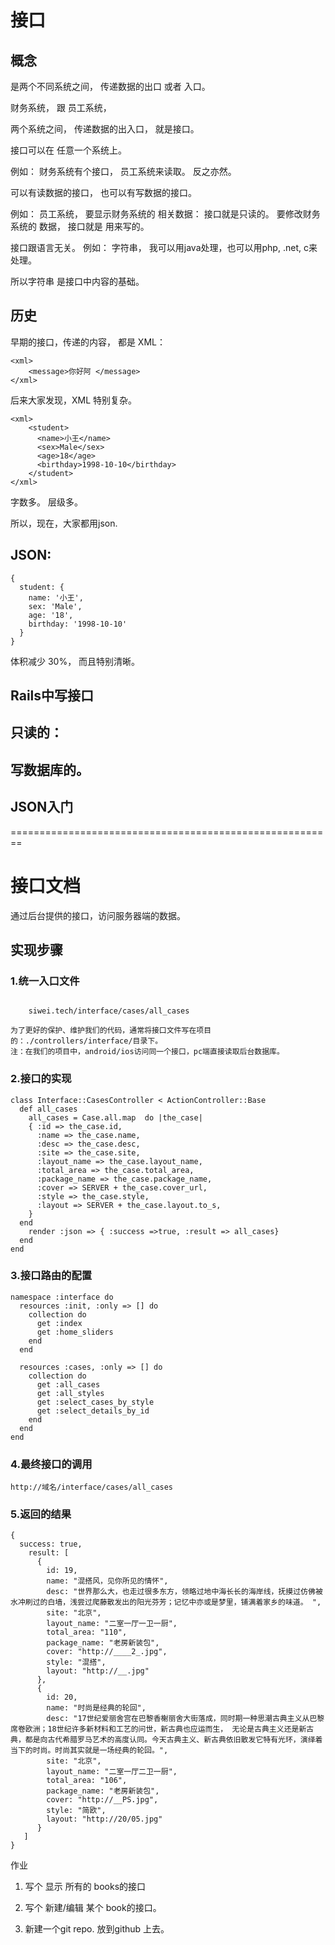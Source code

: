 # 接口

## 概念

是两个不同系统之间， 传递数据的出口 或者 入口。

财务系统，  跟 员工系统，

两个系统之间， 传递数据的出入口， 就是接口。

接口可以在 任意一个系统上。

例如：  财务系统有个接口，  员工系统来读取。  反之亦然。


可以有读数据的接口， 也可以有写数据的接口。

例如：  员工系统， 要显示财务系统的 相关数据：    接口就是只读的。
                   要修改财务系统的 数据， 接口就是 用来写的。


接口跟语言无关。
例如：  字符串，  我可以用java处理，也可以用php, .net, c来处理。

所以字符串 是接口中内容的基础。

## 历史

早期的接口，传递的内容， 都是 XML：

```
<xml>
    <message>你好阿 </message>
</xml>
```
后来大家发现，XML 特别复杂。

```
<xml>
    <student>
      <name>小王</name>
      <sex>Male</sex>
      <age>18</age>
      <birthday>1998-10-10</birthday>
    </student>
</xml>
```

字数多。 层级多。

所以，现在，大家都用json.

## JSON:

```
{
  student: {
    name: '小王',
    sex: 'Male',
    age: '18',
    birthday: '1998-10-10'
  }
}

```
体积减少 30%， 而且特别清晰。


## Rails中写接口

## 只读的：


## 写数据库的。

## JSON入门



========================================================

# 接口文档

通过后台提供的接口，访问服务器端的数据。

## 实现步骤
### 1.统一入口文件
```

    siwei.tech/interface/cases/all_cases

为了更好的保护、维护我们的代码，通常将接口文件写在项目的：./controllers/interface/目录下。
注：在我们的项目中，android/ios访问同一个接口，pc端直接读取后台数据库。
```
### 2.接口的实现
```
class Interface::CasesController < ActionController::Base
  def all_cases
    all_cases = Case.all.map  do |the_case|
    { :id => the_case.id,
      :name => the_case.name,
      :desc => the_case.desc,
      :site => the_case.site,
      :layout_name => the_case.layout_name,
      :total_area => the_case.total_area,
      :package_name => the_case.package_name,
      :cover => SERVER + the_case.cover_url,
      :style => the_case.style,
      :layout => SERVER + the_case.layout.to_s,
    }
  end
    render :json => { :success =>true, :result => all_cases}
  end
end
```
### 3.接口路由的配置
```
namespace :interface do
  resources :init, :only => [] do
    collection do
      get :index
      get :home_sliders
    end
  end

  resources :cases, :only => [] do
    collection do
      get :all_cases
      get :all_styles
      get :select_cases_by_style
      get :select_details_by_id
    end
  end
end
```
### 4.最终接口的调用
```
http://域名/interface/cases/all_cases
```
### 5.返回的结果
```
{
  success: true,
    result: [
      {
        id: 19,
        name: "混搭风，见你所见的情怀",
        desc: "世界那么大，也走过很多东方，领略过地中海长长的海岸线，抚摸过仿佛被水冲刷过的白墙，浅尝过爬藤散发出的阳光芬芳；记忆中亦或是梦里，铺满着家乡的味道。 ",
        site: "北京",
        layout_name: "二室一厅一卫一厨",
        total_area: "110",
        package_name: "老房新装包",
        cover: "http://____2_.jpg",
        style: "混搭",
        layout: "http://__.jpg"
      },
      {
        id: 20,
        name: "时尚是经典的轮回",
        desc: "17世纪爱丽舍宫在巴黎香榭丽舍大街落成，同时期一种思潮古典主义从巴黎席卷欧洲；18世纪许多新材料和工艺的问世，新古典也应运而生， 无论是古典主义还是新古典，都是向古代希腊罗马艺术的高度认同。今天古典主义、新古典依旧散发它特有光环，演绎着当下的时尚。时尚其实就是一场经典的轮回。",
        site: "北京",
        layout_name: "二室一厅二卫一厨",
        total_area: "106",
        package_name: "老房新装包",
        cover: "http://__PS.jpg",
        style: "简欧",
        layout: "http://20/05.jpg"
      }
   ]
}
```



作业

1. 写个 显示 所有的 books的接口
2. 写个 新建/编辑 某个 book的接口。

3. 新建一个git repo. 放到github 上去。
